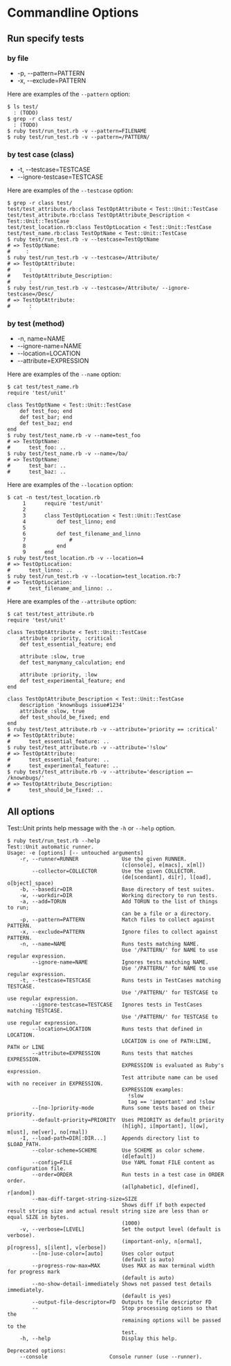 # Commandline Options

## Run specify tests

### by file

- -p, --pattern=PATTERN
- -x, --exclude=PATTERN

Here are examples of the `--pattern` option:

    $ ls test/
      : (TODO)
    $ grep -r class test/
      : (TODO)
    $ ruby test/run_test.rb -v --pattern=FILENAME
    $ ruby test/run_test.rb -v --pattern=/PATTERN/

### by test case (class)

- -t, --testcase=TESTCASE
- --ignore-testcase=TESTCASE

Here are examples of the `--testcase` option:

    $ grep -r class test/
    test/test_attribute.rb:class TestOptAttribute < Test::Unit::TestCase
    test/test_attribute.rb:class TestOptAttribute_Description < Test::Unit::TestCase
    test/test_location.rb:class TestOptLocation < Test::Unit::TestCase
    test/test_name.rb:class TestOptName < Test::Unit::TestCase
    $ ruby test/run_test.rb -v --testcase=TestOptName
    # => TestOptName:
    #     :
    $ ruby test/run_test.rb -v --testcase=/Attribute/
    # => TestOptAttribute:
    #      :
    #    TestOptAttribute_Description:
    #      :
    $ ruby test/run_test.rb -v --testcase=/Attribute/ --ignore-testcase=/Desc/
    # => TestOptAttribute:
    #      :

### by test (method)

- -n, name=NAME
- --ignore-name=NAME
- --location=LOCATION
- --attribute=EXPRESSION

Here are examples of the `--name` option:

    $ cat test/test_name.rb
    require 'test/unit'
    
    class TestOptName < Test::Unit::TestCase
        def test_foo; end
        def test_bar; end
        def test_baz; end
    end
    $ ruby test/test_name.rb -v --name=test_foo
    # => TestOptName:
    #      test_foo: ..
    $ ruby test/test_name.rb -v --name=/ba/
    # => TestOptName:
    #      test_bar: ..
    #      test_baz: ..

Here are examples of the `--location` option:

    $ cat -n test/test_location.rb
         1      require 'test/unit'
         2      
         3      class TestOptLocation < Test::Unit::TestCase
         4          def test_linno; end
         5      
         6          def test_filename_and_linno
         7              #
         8          end
         9      end
    $ ruby test/test_location.rb -v --location=4
    # => TestOptLocation:
    #      test_linno: ..
    $ ruby test/run_test.rb -v --location=test_location.rb:7
    # => TestOptLocation:
    #      test_filename_and_linno: ..

Here are examples of the `--attribute` option:

    $ cat test/test_attribute.rb
    require 'test/unit'
    
    class TestOptAttribute < Test::Unit::TestCase
        attribute :priority, :critical
        def test_essential_feature; end
    
        attribute :slow, true
        def test_manymany_calculation; end
    
        attribute :priority, :low
        def test_experimental_feature; end
    end
    
    class TestOptAttribute_Description < Test::Unit::TestCase
        description 'knownbugs issue#1234'
        attribute :slow, true
        def test_should_be_fixed; end
    end
    $ ruby test/test_attribute.rb -v --attribute='priority == :critical'
    # => TestOptAttribute:
    #      test_essential_feature: ..
    $ ruby test/test_attribute.rb -v --attribute='!slow'
    # => TestOptAttribute:
    #      test_essential_feature: ..
    #      test_experimental_feature: ..
    $ ruby test/test_attribute.rb -v --attribute='description =~ /knownbugs/'
    # => TestOptAttribute_Description:
    #      test_should_be_fixed: ..

## All options

Test::Unit prints help message with the `-h` or `--help` option.

    $ ruby test/run_test.rb --help
    Test::Unit automatic runner.
    Usage: -e [options] [-- untouched arguments]
        -r, --runner=RUNNER              Use the given RUNNER.
                                         (c[onsole], e[macs], x[ml])
            --collector=COLLECTOR        Use the given COLLECTOR.
                                         (de[scendant], di[r], l[oad], o[bject]_space)
        -b, --basedir=DIR                Base directory of test suites.
        -w, --workdir=DIR                Working directory to run tests.
        -a, --add=TORUN                  Add TORUN to the list of things to run;
                                         can be a file or a directory.
        -p, --pattern=PATTERN            Match files to collect against PATTERN.
        -x, --exclude=PATTERN            Ignore files to collect against PATTERN.
        -n, --name=NAME                  Runs tests matching NAME.
                                         Use '/PATTERN/' for NAME to use regular expression.
            --ignore-name=NAME           Ignores tests matching NAME.
                                         Use '/PATTERN/' for NAME to use regular expression.
        -t, --testcase=TESTCASE          Runs tests in TestCases matching TESTCASE.
                                         Use '/PATTERN/' for TESTCASE to use regular expression.
            --ignore-testcase=TESTCASE   Ignores tests in TestCases matching TESTCASE.
                                         Use '/PATTERN/' for TESTCASE to use regular expression.
            --location=LOCATION          Runs tests that defined in LOCATION.
                                         LOCATION is one of PATH:LINE, PATH or LINE
            --attribute=EXPRESSION       Runs tests that matches EXPRESSION.
                                         EXPRESSION is evaluated as Ruby's expression.
                                         Test attribute name can be used with no receiver in EXPRESSION.
                                         EXPRESSION examples:
                                           !slow
                                           tag == 'important' and !slow
            --[no-]priority-mode         Runs some tests based on their priority.
            --default-priority=PRIORITY  Uses PRIORITY as default priority
                                         (h[igh], i[mportant], l[ow], m[ust], ne[ver], no[rmal])
        -I, --load-path=DIR[:DIR...]     Appends directory list to $LOAD_PATH.
            --color-scheme=SCHEME        Use SCHEME as color scheme.
                                         (d[efault])
            --config=FILE                Use YAML fomat FILE content as configuration file.
            --order=ORDER                Run tests in a test case in ORDER order.
                                         (a[lphabetic], d[efined], r[andom])
            --max-diff-target-string-size=SIZE
                                         Shows diff if both expected result string size and actual result string size are less than or equal SIZE in bytes.
                                         (1000)
        -v, --verbose=[LEVEL]            Set the output level (default is verbose).
                                         (important-only, n[ormal], p[rogress], s[ilent], v[erbose])
            --[no-]use-color=[auto]      Uses color output
                                         (default is auto)
            --progress-row-max=MAX       Uses MAX as max terminal width for progress mark
                                         (default is auto)
            --no-show-detail-immediately Shows not passed test details immediately.
                                         (default is yes)
            --output-file-descriptor=FD  Outputs to file descriptor FD
            --                           Stop processing options so that the
                                         remaining options will be passed to the
                                         test.
        -h, --help                       Display this help.
    
    Deprecated options:
	    --console                    Console runner (use --runner).

